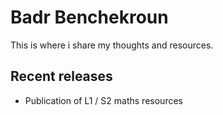 # Badr Benchekroun

This is where i share my thoughts and resources.

## Recent releases

- Publication of L1 / S2 maths resources

